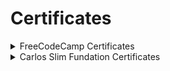 # Certificates

<details>
  <summary>FreeCodeCamp Certificates</summary>

[FrontEnd development libraries](https://www.freecodecamp.org/certification/lazyneil/front-end-development-libraries)

[Javascript algorithms and data structures](https://www.freecodecamp.org/certification/lazyneil/javascript-algorithms-and-data-structures)

[Responsive WEB design](https://www.freecodecamp.org/certification/lazyneil/responsive-web-design)

</details>

<details>
  <summary>Carlos Slim Fundation Certificates</summary>

![finder](finder.png)

![Administrador de bases de datos](administrador_de_bases_de_datos.png)

![Tecnico en informatica](tecnico_en_informatica.png)

</details>